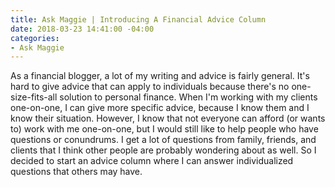 ```yaml
---
title: Ask Maggie | Introducing A Financial Advice Column
date: 2018-03-23 14:41:00 -04:00
categories:
- Ask Maggie
---
```


As a financial blogger, a lot of my writing and advice is fairly general. It's hard to give advice that can apply to individuals because there's no one-size-fits-all solution to personal finance. When I'm working with my clients one-on-one, I can give more specific advice, because I know them and I know their situation. However, I know that not everyone can afford (or wants to) work with me one-on-one, but I would still like to help people who have questions or conundrums. I get a lot of questions from family, friends, and clients that I think other people are probably wondering about as well. So I decided to start an advice column where I can answer individualized questions that others may have. 